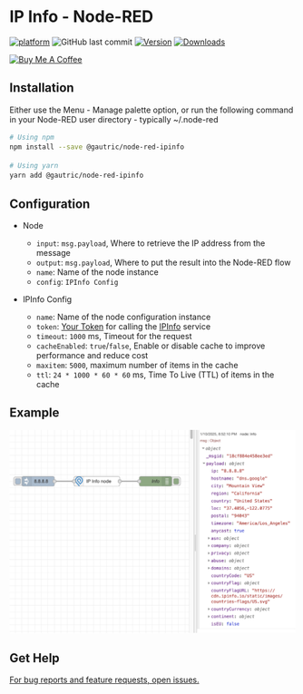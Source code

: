 # IP Info - Node-RED 

[![platform](https://img.shields.io/badge/platform-Node--RED-red?logo=nodered)](https://nodered.org)
![GitHub last commit](https://img.shields.io/github/last-commit/gautric/node-red-ipinfo/main)
[![Version](https://img.shields.io/npm/v/@gautric/node-red-ipinfo.svg)](https://www.npmjs.com/package/@gautric/node-red-ipinfo) 
[![Downloads](https://img.shields.io/npm/dt/@gautric/node-red-ipinfo.svg)](https://www.npmjs.com/package/@gautric/node-red-ipinfo) 

<a href="https://www.buymeacoffee.com/gautric" target="_blank"><img src="https://www.buymeacoffee.com/assets/img/custom_images/yellow_img.png" alt="Buy Me A Coffee"></a>

## Installation

Either use the Menu - Manage palette option, or run the following command in your Node-RED user directory - typically ~/.node-red

```sh
# Using npm
npm install --save @gautric/node-red-ipinfo

# Using yarn
yarn add @gautric/node-red-ipinfo
```

## Configuration 

* Node 
    * `input`: `msg.payload`, Where to retrieve the IP address from the message
    * `output`: `msg.payload`, Where to put the result into the Node-RED flow
    * `name`: Name of the node instance
    * `config`: `IPInfo Config` 


* IPInfo Config
    * `name`: Name of the node configuration instance
    * `token`: [Your Token](https://ipinfo.io/account/token) for calling the [IPInfo](https://ipinfo.io) service
    * `timeout`: `1000` ms, Timeout for the request 
    * `cacheEnabled`: `true`/`false`, Enable or disable cache to improve performance and reduce cost
    * `maxitem`: `5000`, maximum number of items in the cache
    * `ttl`: `24 * 1000 * 60 * 60` ms, Time To Live (TTL) of items in the cache

## Example

![Screenshot](https://raw.githubusercontent.com/gautric/node-red-ipinfo/refs/heads/main/images/Screenshoot.png)

## Get Help

[For bug reports and feature requests, open issues.](https://github.com/gautric/node-red-ipinfo/issues)
